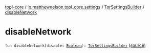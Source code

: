 [topl-core](../../index.md) / [io.matthewnelson.topl_core.settings](../index.md) / [TorSettingsBuilder](index.md) / [disableNetwork](./disable-network.md)

# disableNetwork

`fun disableNetwork(disable: `[`Boolean`](https://kotlinlang.org/api/latest/jvm/stdlib/kotlin/-boolean/index.html)`): `[`TorSettingsBuilder`](index.md) [(source)](https://github.com/05nelsonm/TorOnionProxyLibrary-Android/blob/master/topl-core/src/main/java/io/matthewnelson/topl_core/settings/TorSettingsBuilder.kt#L342)